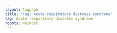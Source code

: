 ```yaml
---
layout: tagpage
title: "Tag: Acute respiratory distress syndrome"
tag: Acute respiratory distress syndrome
robots: noindex
---
```


